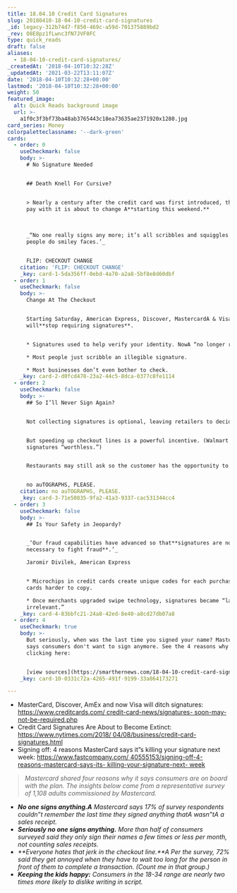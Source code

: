 ```yaml
---
title: 18.04.10 Credit Card Signatures
slug: 20180410-18-04-10-credit-card-signatures
_id: legacy-312b74d7-f850-469c-a59d-701375889bd2
_rev: O8E8pz1fLwnc3fN7JVF0FC
type: quick_reads
draft: false
aliases:
  - 18-04-10-credit-card-signatures/
_createdAt: '2018-04-10T10:32:28Z'
_updatedAt: '2021-03-22T13:11:07Z'
date: '2018-04-10T10:32:28+00:00'
lastmod: '2018-04-10T10:32:28+00:00'
weight: 50
featured_image:
  alt: Quick Reads background image
  url: >-
    a1f0c3f3bf73ba48ab3765443c18ea73635ae2371920x1280.jpg
card_series: Money
colorpaletteclassname: '--dark-green'
cards:
  - order: 0
    useCheckmark: false
    body: >-
      # No Signature Needed


      ## Death Knell For Cursive?


      > Nearly a century after the credit card was first introduced, the way you
      pay with it is about to change A**starting this weekend.**  
        
        
        
      _“No one really signs any more; it’s all scribbles and squiggles. Some
      people do smiley faces.’_


      FLIP: CHECKOUT CHANGE
    citation: 'FLIP: CHECKOUT CHANGE'
    _key: card-1-5da356ff-0ebd-4a70-a2a8-5bf8e8d60dbf
  - order: 1
    useCheckmark: false
    body: >-
      Change At The Checkout


      Starting Saturday, American Express, Discover, MastercardA & Visa
      will**stop requiring signatures**.


      * Signatures used to help verify your identity. NowA “no longer reliable.”

      * Most people just scribble an illegible signature.

      * Most businesses don’t even bother to check.
    _key: card-2-d0fcd478-23a2-44c5-8dca-0377c8fe1114
  - order: 2
    useCheckmark: false
    body: >-
      ## So I’ll Never Sign Again?


      Not collecting signatures is optional, leaving retailers to decide.


      But speeding up checkout lines is a powerful incentive. (Walmart calls
      signatures “worthless.”)


      Restaurants may still ask so the customer has the opportunity to tip.


      no auTOGRAPHS, PLEASE.
    citation: no auTOGRAPHS, PLEASE.
    _key: card-3-71e50835-9fa2-41a3-9337-cac531344cc4
  - order: 3
    useCheckmark: false
    body: >-
      ## Is Your Safety in Jeopardy?


      _‘Our fraud capabilities have advanced so that**signatures are no longer
      necessary to fight fraud**.’_  

      Jaromir Divilek, American Express


      * Microchips in credit cards create unique codes for each purchase, making
      cards harder to copy.

      * Once merchants upgraded swipe technology, signatures became “largely
      irrelevant.”
    _key: card-4-83bbfc21-24a8-42ed-8e40-a8cd27db07a8
  - order: 4
    useCheckmark: true
    body: >-
      But seriously, when was the last time you signed your name? Mastercard
      says consumers don't want to sign anymore. See the 4 reasons why by
      clicking here:


      [view sources](https://smarthernews.com/18-04-10-credit-card-signatures/)
    _key: card-10-0331c72a-4265-491f-9199-33a864173271

---
```

* MasterCard, Discover, AmEx and now Visa will ditch signatures: [https://www.creditcards.com/ credit-card-news/signatures- soon-may-not-be-required.php](https://www.creditcards.com/)
* Credit Card Signatures Are About to Become Extinct: [https://www.nytimes.com/2018/ 04/08/business/credit-card- signatures.html](https://www.nytimes.com/2018/)
* Signing off: 4 reasons MasterCard says it”s killing your signature next week: [https://www.fastcompany.com/ 40555153/signing-off-4- reasons-mastercard-says-its- killing-your-signature-next- week](https://www.fastcompany.com/)

> _Mastercard shared four reasons why it says consumers are on board with the plan. The insights below come from a representative survey of 1,108 adults commissioned by Mastercard._  
  


* _**No one signs anything.A** Mastercard says 17% of survey respondents couldn”t remember the last time they signed anything thatA wasn”tA a sales receipt._
* _**Seriously no one signs anything.** More than half of consumers surveyed said they only sign their names a few times or less per month, not counting sales receipts._
* _**Everyone hates that jerk in the checkout line.**A Per the survey, 72% said they get annoyed when they have to wait too long for the person in front of them to complete a transaction. (Count me in that group.)_
* _**Keeping the kids happy:** Consumers in the 18-34 range are nearly two times more likely to dislike writing in script._